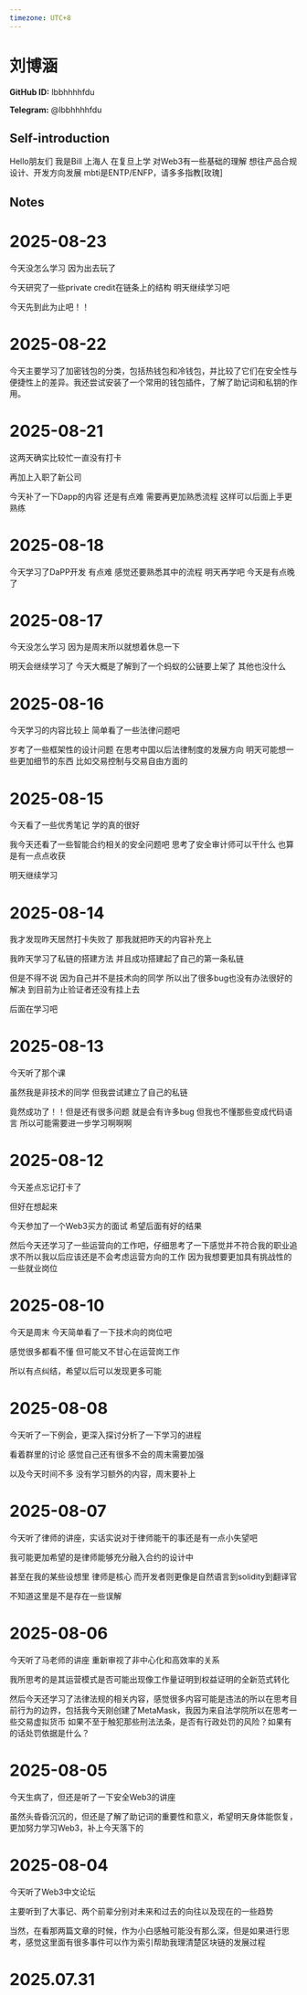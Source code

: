 ```yaml
---
timezone: UTC+8
---
```


# 刘博涵

**GitHub ID:** lbbhhhhfdu

**Telegram:** @lbbhhhhfdu

## Self-introduction

Hello朋友们 我是Bill 上海人 在复旦上学 对Web3有一些基础的理解 想往产品合规设计、开发方向发展 mbti是ENTP/ENFP，请多多指教[玫瑰]

## Notes

<!-- Content_START -->

# 2025-08-23
<!-- DAILY_CHECKIN_2025-08-23_START -->
今天没怎么学习 因为出去玩了

今天研究了一些private credit在链条上的结构 明天继续学习吧

今天先到此为止吧！！
<!-- DAILY_CHECKIN_2025-08-23_END -->


# 2025-08-22
<!-- DAILY_CHECKIN_2025-08-22_START -->
今天主要学习了加密钱包的分类，包括热钱包和冷钱包，并比较了它们在安全性与便捷性上的差异。我还尝试安装了一个常用的钱包插件，了解了助记词和私钥的作用。
<!-- DAILY_CHECKIN_2025-08-22_END -->

# 2025-08-21

这两天确实比较忙一直没有打卡

再加上入职了新公司

今天补了一下Dapp的内容 还是有点难 需要再更加熟悉流程 这样可以后面上手更熟练

# 2025-08-18

今天学习了DaPP开发 有点难
感觉还要熟悉其中的流程 明天再学吧 今天是有点晚了

# 2025-08-17

今天没怎么学习 因为是周末所以就想着休息一下

明天会继续学习了 今天大概是了解到了一个蚂蚁的公链要上架了 其他也没什么

# 2025-08-16

今天学习的内容比较上 简单看了一些法律问题吧

岁考了一些框架性的设计问题 在思考中国以后法律制度的发展方向 明天可能想一些更加细节的东西 比如交易控制与交易自由方面的

# 2025-08-15

今天看了一些优秀笔记 学的真的很好

我今天还看了一些智能合约相关的安全问题吧 思考了安全审计师可以干什么 也算是有一点点收获

明天继续学习

# 2025-08-14

我才发现昨天居然打卡失败了 那我就把昨天的内容补充上

我昨天学习了私链的搭建方法 并且成功搭建起了自己的第一条私链

但是不得不说 因为自己并不是技术向的同学 所以出了很多bug也没有办法很好的解决
到目前为止验证者还没有挂上去

后面在学习吧

# 2025-08-13

今天听了那个课

虽然我是非技术的同学 但我尝试建立了自己的私链

竟然成功了！！但是还有很多问题 就是会有许多bug 但我也不懂那些变成代码语言 所以可能需要进一步学习啊啊啊

# 2025-08-12

今天差点忘记打卡了

但好在想起来

今天参加了一个Web3买方的面试 希望后面有好的结果

然后今天还学习了一些运营向的工作吧，仔细思考了一下感觉并不符合我的职业追求不所以我以后应该还是不会考虑运营方向的工作 因为我想要更加具有挑战性的一些就业岗位

# 2025-08-10

今天是周末 今天简单看了一下技术向的岗位吧

感觉很多都看不懂 但可能又不甘心在运营岗工作

所以有点纠结，希望以后可以发现更多可能

# 2025-08-08

今天听了一下例会，更深入探讨分析了一下学习的进程

看着群里的讨论 感觉自己还有很多不会的周末需要加强

以及今天时间不多 没有学习额外的内容，周末要补上

# 2025-08-07

今天听了律师的讲座，实话实说对于律师能干的事还是有一点小失望吧

我可能更加希望的是律师能够充分融入合约的设计中

甚至在我的某些设想里 律师是核心 而开发者则更像是自然语言到solidity到翻译官

不知道这里是不是存在一些误解

# 2025-08-06

今天听了马老师的讲座 重新审视了非中心化和高效率的关系

我所思考的是其运营模式是否可能出现像工作量证明到权益证明的全新范式转化

然后今天还学习了法律法规的相关内容，感觉很多内容可能是违法的所以在思考目前行为的边界，包括我今天刚创建了MetaMask，我因为来自法学院所以在思考一些交易虚拟货币 如果不至于触犯那些刑法法条，是否有行政处罚的风险？如果有的话处罚依据是什么？

# 2025-08-05

今天生病了，但还是听了一下安全Web3的讲座

虽然头昏昏沉沉的，但还是了解了助记词的重要性和意义，希望明天身体能恢复，更加努力学习Web3，补上今天落下的

# 2025-08-04

今天听了Web3中文论坛

主要听到了大事记、两个前辈分别对未来和过去的向往以及现在的一些趋势

当然，在看那两篇文章的时候，作为小白感触可能没有那么深，但是如果进行思考，感觉这里面有很多事件可以作为索引帮助我理清楚区块链的发展过程


# 2025.07.31


<!-- Content_END -->
